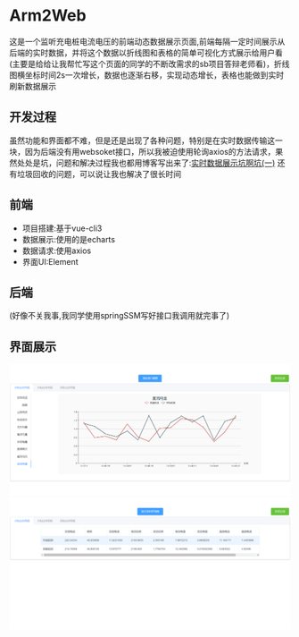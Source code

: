 # Arm2Web
这是一个监听充电桩电流电压的前端动态数据展示页面,前端每隔一定时间展示从后端的实时数据，并将这个数据以折线图和表格的简单可视化方式展示给用户看(主要是给给让我帮忙写这个页面的同学的不断改需求的sb项目答辩老师看)，折线图横坐标时间2s一次增长，数据也逐渐右移，实现动态增长，表格也能做到实时刷新数据展示
## 开发过程
虽然功能和界面都不难，但是还是出现了各种问题，特别是在实时数据传输这一块，因为后端没有用websoket接口，所以我被迫使用轮询axios的方法请求，果然处处是坑，问题和解决过程我也都用博客写出来了:[实时数据展示坑啊坑(一)](https://www.jianshu.com/p/1fc79a448fe7)
还有垃圾回收的问题，可以说让我也解决了很长时间
## 前端
>
- 项目搭建:基于vue-cli3
- 数据展示:使用的是echarts
- 数据请求:使用axios
- 界面UI:Element
>
## 后端
>
(好像不关我事,我同学使用springSSM写好接口我调用就完事了)
>
## 界面展示
![实时数据展示折线图](https://github.com/BBiiaoao/Arm2Web/blob/master/screenShot/showChart.png "数据展示图")
![实时数据展示表格](https://github.com/BBiiaoao/Arm2Web/blob/master/screenShot/showForm.png "数据展示表格")
